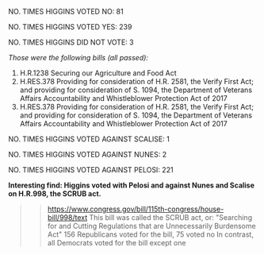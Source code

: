 NO. TIMES HIGGINS VOTED NO: 81

NO. TIMES HIGGINS VOTED YES: 239

NO. TIMES HIGGINS DID NOT VOTE: 3 
  
  *Those were the following bills (all passed):*
  
  1. H.R.1238	Securing our Agriculture and Food Act 
  2. H.RES.378	Providing for consideration of H.R. 2581, the Verify First Act; and providing for consideration of S. 1094, the Department of Veterans Affairs Accountability and Whistleblower Protection Act of 2017
  3. H.RES.378	Providing for consideration of H.R. 2581, the Verify First Act; and providing for consideration of S. 1094, the Department of Veterans Affairs Accountability and Whistleblower Protection Act of 2017

NO. TIMES HIGGINS VOTED AGAINST SCALISE: 1

NO. TIMES HIGGINS VOTED AGAINST NUNES: 2

NO. TIMES HIGGINS VOTED AGAINST PELOSI: 221

**Interesting find: Higgins voted with Pelosi and against Nunes and Scalise on H.R.998, the SCRUB act.** 
  >> https://www.congress.gov/bill/115th-congress/house-bill/998/text
  >> This bill was called the SCRUB act, or: "Searching for and Cutting Regulations that are Unnecessarily Burdensome Act"
  >> 156 Republicans voted for the bill, 75 voted no
  >> In contrast, all Democrats voted for the bill except one
